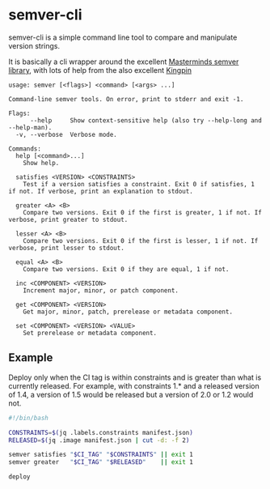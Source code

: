 semver-cli
==========

semver-cli is a simple command line tool to compare and manipulate version strings.

It is basically a cli wrapper around the excellent [Masterminds semver library](https://github.com/Masterminds/semver), with lots of help from the also excellent [Kingpin](https://github.com/alecthomas/kingpin)

```
usage: semver [<flags>] <command> [<args> ...]

Command-line semver tools. On error, print to stderr and exit -1.

Flags:
      --help     Show context-sensitive help (also try --help-long and --help-man).
  -v, --verbose  Verbose mode.

Commands:
  help [<command>...]
    Show help.

  satisfies <VERSION> <CONSTRAINTS>
    Test if a version satisfies a constraint. Exit 0 if satisfies, 1 if not. If verbose, print an explanation to stdout.

  greater <A> <B>
    Compare two versions. Exit 0 if the first is greater, 1 if not. If verbose, print greater to stdout.

  lesser <A> <B>
    Compare two versions. Exit 0 if the first is lesser, 1 if not. If verbose, print lesser to stdout.

  equal <A> <B>
    Compare two versions. Exit 0 if they are equal, 1 if not.

  inc <COMPONENT> <VERSION>
    Increment major, minor, or patch component.

  get <COMPONENT> <VERSION>
    Get major, minor, patch, prerelease or metadata component.

  set <COMPONENT> <VERSION> <VALUE>
    Set prerelease or metadata component.
```

Example
-------

Deploy only when the CI tag is within constraints and is greater than what is currently released. For example, with constraints 1.* and a released version of 1.4, a version of 1.5 would be released but a version of 2.0 or 1.2 would not.

```bash
#!/bin/bash

CONSTRAINTS=$(jq .labels.constraints manifest.json)
RELEASED=$(jq .image manifest.json | cut -d: -f 2)

semver satisfies "$CI_TAG" "$CONSTRAINTS" || exit 1
semver greater   "$CI_TAG" "$RELEASED"    || exit 1

deploy
```
